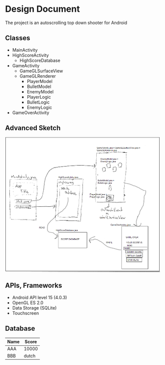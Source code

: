 Design Document
===============

The project is an autoscrolling top down shooter for Android

Classes
-------

* MainActivity
* HighScoreActivity
    * HighScoreDatabase
* GameActivity
    * GameGLSurfaceView
    * GameGLRenderer
        * PlayerModel
        * BulletModel
        * EnemyModel
        * PlayerLogic
        * BulletLogic
        * EnemyLogic
* GameOverActivity

Advanced Sketch
---------------
![Advanced sketch](https://raw.githubusercontent.com/6366295/uva_app_studio_project/master/doc/images/advancedsketch.png)

APIs, Frameworks
----------------

* Android API level 15 (4.0.3)
* OpenGL ES 2.0
* Data Storage (SQLite)
* Touchscreen

Database
--------

| Name | Score |
|------|-------|
| AAA  | 10000 |
| BBB  | dutch |